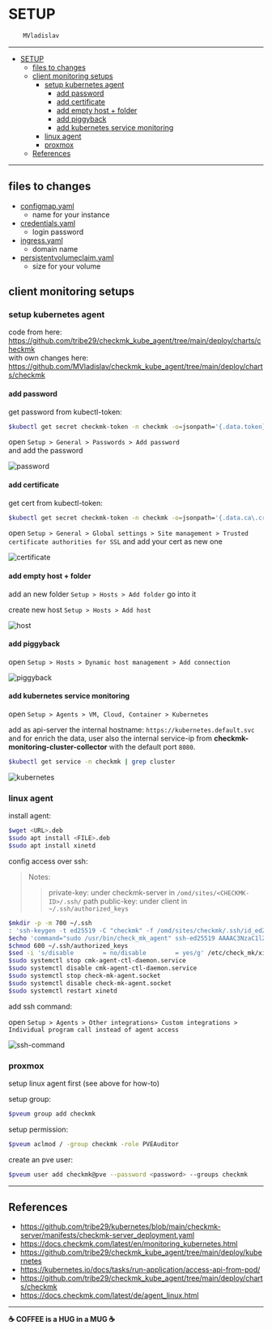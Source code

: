 # SETUP

```sh
    MVladislav
```

---

- [SETUP](#setup)
  - [files to changes](#files-to-changes)
  - [client monitoring setups](#client-monitoring-setups)
    - [setup kubernetes agent](#setup-kubernetes-agent)
      - [add password](#add-password)
      - [add certificate](#add-certificate)
      - [add empty host + folder](#add-empty-host--folder)
      - [add piggyback](#add-piggyback)
      - [add kubernetes service monitoring](#add-kubernetes-service-monitoring)
    - [linux agent](#linux-agent)
    - [proxmox](#proxmox)
  - [References](#references)

---

## files to changes

- [configmap.yaml](configmap.yaml)
  - name for your instance
- [credentials.yaml](credentials.yaml)
  - login password
- [ingress.yaml](ingress.yaml)
  - domain name
- [persistentvolumeclaim.yaml](persistentvolumeclaim.yaml)
  - size for your volume

## client monitoring setups

### setup kubernetes agent

code from here: <https://github.com/tribe29/checkmk_kube_agent/tree/main/deploy/charts/checkmk>\
with own changes here: <https://github.com/MVladislav/checkmk_kube_agent/tree/main/deploy/charts/checkmk>

#### add password

get password from kubectl-token:

```sh
$kubectl get secret checkmk-token -n checkmk -o=jsonpath='{.data.token}' | base64 --decode
```

open `Setup > General > Passwords > Add password`\
and add the password

![password](__docs/2022-09-01-17-21-51.png)

#### add certificate

get cert from kubectl-token:

```sh
$kubectl get secret checkmk-token -n checkmk -o=jsonpath='{.data.ca\.crt}' | base64 --decode
```

open `Setup > General > Global settings > Site management > Trusted certificate authorities for SSL`
and add your cert as new one

![certificate](__docs/2022-09-01-17-22-20.png)

#### add empty host + folder

add an new folder `Setup > Hosts > Add folder` go into it

create new host `Setup > Hosts > Add host`

![host](__docs/2022-09-01-17-24-45.png)

#### add piggyback

open `Setup > Hosts > Dynamic host management > Add connection`

![piggyback](__docs/2022-09-01-17-26-19.png)

#### add kubernetes service monitoring

open `Setup > Agents > VM, Cloud, Container > Kubernetes`

add as api-server the internal hostname: `https://kubernetes.default.svc`\
and for enrich the data, user also the internal service-ip from **checkmk-monitoring-cluster-collector**
with the default port `8080`.

```sh
$kubectl get service -n checkmk | grep cluster
```

![kubernetes](__docs/2022-09-01-20-45-38.png)

### linux agent

install agent:

```sh
$wget <URL>.deb
$sudo apt install <FILE>.deb
$sudo apt install xinetd
```

config access over ssh:

> Notes:
>
> > private-key: under checkmk-server in `/omd/sites/<CHECKMK-ID>/.ssh/` path
> > public-key: under client in `~/.ssh/authorized_keys`

```sh
$mkdir -p -m 700 ~/.ssh
: 'ssh-keygen -t ed25519 -C "checkmk" -f /omd/sites/checkmk/.ssh/id_ed25519 && chown checkmk:checkmk /omd/sites/<CHECKMK-ID>/.ssh/id_ed25519'
$echo 'command="sudo /usr/bin/check_mk_agent" ssh-ed25519 AAAAC3NzaC1lZDI1NTE5AAAAIDbCvrcLAhs9LUojEr1oyqRbyp/tCjRyybu/90OcYSsE checkmk' >> ~/.ssh/authorized_keys
$chmod 600 ~/.ssh/authorized_keys
$sed -i 's/disable        = no/disable        = yes/g' /etc/check_mk/xinetd-service-template.cfg
$sudo systemctl stop cmk-agent-ctl-daemon.service
$sudo systemctl disable cmk-agent-ctl-daemon.service
$sudo systemctl stop check-mk-agent.socket
$sudo systemctl disable check-mk-agent.socket
$sudo systemctl restart xinetd
```

add ssh command:

open `Setup > Agents > Other integrations> Custom integrations > Individual program call instead of agent access`

![ssh-command](__docs/2022-09-05-13-15-51.png)

### proxmox

setup linux agent first (see above for how-to)

setup group:

```sh
$pveum group add checkmk
```

setup permission:

```sh
$pveum aclmod / -group checkmk -role PVEAuditor
```

create an pve user:

```sh
$pveum user add checkmk@pve --password <password> --groups checkmk
```

---

## References

- <https://github.com/tribe29/kubernetes/blob/main/checkmk-server/manifests/checkmk-server_deployment.yaml>
- <https://docs.checkmk.com/latest/en/monitoring_kubernetes.html>
- <https://github.com/tribe29/checkmk_kube_agent/tree/main/deploy/kubernetes>
- <https://kubernetes.io/docs/tasks/run-application/access-api-from-pod/>
- <https://github.com/tribe29/checkmk_kube_agent/tree/main/deploy/charts/checkmk>
- <https://docs.checkmk.com/latest/de/agent_linux.html>

---

**☕ COFFEE is a HUG in a MUG ☕**

